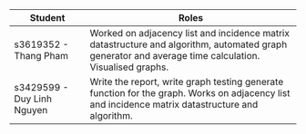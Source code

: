 | Student                    | Roles                                                        |
| -------------------------- | ------------------------------------------------------------ |
| s3619352 - Thang Pham      | Worked on adjacency list  and incidence matrix datastructure and algorithm, automated graph generator and average time calculation. Visualised graphs. |
| s3429599 - Duy Linh Nguyen | Write the report, write graph testing generate function for the graph. Works on adjacency list and incidence matrix datastructure and algorithm. |

